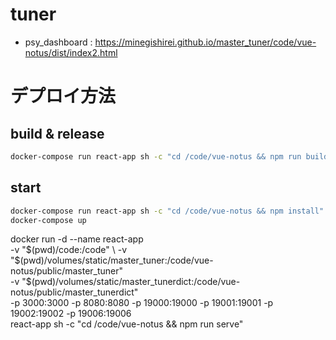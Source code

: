 
# tuner

- psy_dashboard : https://minegishirei.github.io/master_tuner/code/vue-notus/dist/index2.html


# デプロイ方法

## build & release

```sh
docker-compose run react-app sh -c "cd /code/vue-notus && npm run build" && git add . && git commit -m "push" && git push
```

## start

```sh
docker-compose run react-app sh -c "cd /code/vue-notus && npm install"
docker-compose up
```





docker run -d --name react-app \
  -v "$(pwd)/code:/code" \
  -v "$(pwd)/volumes/static/master_tuner:/code/vue-notus/public/master_tuner" \
  -v "$(pwd)/volumes/static/master_tunerdict:/code/vue-notus/public/master_tunerdict" \
  -p 3000:3000 -p 8080:8080 -p 19000:19000 -p 19001:19001 -p 19002:19002 -p 19006:19006 \
  react-app sh -c "cd /code/vue-notus && npm run serve"

